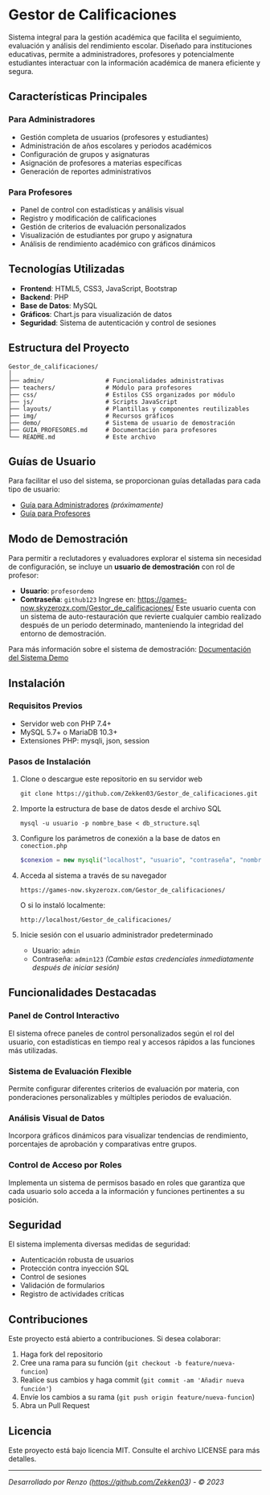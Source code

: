 # Gestor de Calificaciones

Sistema integral para la gestión académica que facilita el seguimiento, evaluación y análisis del rendimiento escolar. Diseñado para instituciones educativas, permite a administradores, profesores y potencialmente estudiantes interactuar con la información académica de manera eficiente y segura.


## Características Principales

### Para Administradores
- Gestión completa de usuarios (profesores y estudiantes)
- Administración de años escolares y periodos académicos
- Configuración de grupos y asignaturas
- Asignación de profesores a materias específicas
- Generación de reportes administrativos

### Para Profesores
- Panel de control con estadísticas y análisis visual
- Registro y modificación de calificaciones
- Gestión de criterios de evaluación personalizados
- Visualización de estudiantes por grupo y asignatura
- Análisis de rendimiento académico con gráficos dinámicos

## Tecnologías Utilizadas

- **Frontend**: HTML5, CSS3, JavaScript, Bootstrap
- **Backend**: PHP
- **Base de Datos**: MySQL
- **Gráficos**: Chart.js para visualización de datos
- **Seguridad**: Sistema de autenticación y control de sesiones

## Estructura del Proyecto

```
Gestor_de_calificaciones/
│
├── admin/                 # Funcionalidades administrativas
├── teachers/              # Módulo para profesores
├── css/                   # Estilos CSS organizados por módulo
├── js/                    # Scripts JavaScript
├── layouts/               # Plantillas y componentes reutilizables
├── img/                   # Recursos gráficos
├── demo/                  # Sistema de usuario de demostración
├── GUIA_PROFESORES.md     # Documentación para profesores
└── README.md              # Este archivo
```

## Guías de Usuario

Para facilitar el uso del sistema, se proporcionan guías detalladas para cada tipo de usuario:

- [Guía para Administradores](GUIA_ADMINISTRADORES.md) *(próximamente)*
- [Guía para Profesores](GUIA_PROFESORES.md)

## Modo de Demostración

Para permitir a reclutadores y evaluadores explorar el sistema sin necesidad de configuración, se incluye un **usuario de demostración** con rol de profesor:

- **Usuario**: `profesordemo`
- **Contraseña**: `github123`
Ingrese en: https://games-now.skyzerozx.com/Gestor_de_calificaciones/
Este usuario cuenta con un sistema de auto-restauración que revierte cualquier cambio realizado después de un periodo determinado, manteniendo la integridad del entorno de demostración.

Para más información sobre el sistema de demostración:
[Documentación del Sistema Demo](demo/README.md)

## Instalación

### Requisitos Previos
- Servidor web con PHP 7.4+
- MySQL 5.7+ o MariaDB 10.3+
- Extensiones PHP: mysqli, json, session

### Pasos de Instalación

1. Clone o descargue este repositorio en su servidor web
   ```
   git clone https://github.com/Zekken03/Gestor_de_calificaciones.git
   ```

2. Importe la estructura de base de datos desde el archivo SQL
   ```
   mysql -u usuario -p nombre_base < db_structure.sql
   ```

3. Configure los parámetros de conexión a la base de datos en `conection.php`
   ```php
   $conexion = new mysqli("localhost", "usuario", "contraseña", "nombre_base");
   ```

4. Acceda al sistema a través de su navegador
   ```
   https://games-now.skyzerozx.com/Gestor_de_calificaciones/
   ```

   O si lo instaló localmente:
   ```
   http://localhost/Gestor_de_calificaciones/
   ```

5. Inicie sesión con el usuario administrador predeterminado
   - Usuario: `admin`
   - Contraseña: `admin123`
   *(Cambie estas credenciales inmediatamente después de iniciar sesión)*

## Funcionalidades Destacadas

### Panel de Control Interactivo
El sistema ofrece paneles de control personalizados según el rol del usuario, con estadísticas en tiempo real y accesos rápidos a las funciones más utilizadas.

### Sistema de Evaluación Flexible
Permite configurar diferentes criterios de evaluación por materia, con ponderaciones personalizables y múltiples periodos de evaluación.

### Análisis Visual de Datos
Incorpora gráficos dinámicos para visualizar tendencias de rendimiento, porcentajes de aprobación y comparativas entre grupos.

### Control de Acceso por Roles
Implementa un sistema de permisos basado en roles que garantiza que cada usuario solo acceda a la información y funciones pertinentes a su posición.

## Seguridad

El sistema implementa diversas medidas de seguridad:

- Autenticación robusta de usuarios
- Protección contra inyección SQL
- Control de sesiones
- Validación de formularios
- Registro de actividades críticas

## Contribuciones

Este proyecto está abierto a contribuciones. Si desea colaborar:

1. Haga fork del repositorio
2. Cree una rama para su función (`git checkout -b feature/nueva-funcion`)
3. Realice sus cambios y haga commit (`git commit -am 'Añadir nueva función'`)
4. Envíe los cambios a su rama (`git push origin feature/nueva-funcion`)
5. Abra un Pull Request

## Licencia

Este proyecto está bajo licencia MIT. Consulte el archivo LICENSE para más detalles.

---

*Desarrollado por Renzo (https://github.com/Zekken03) - © 2023*
